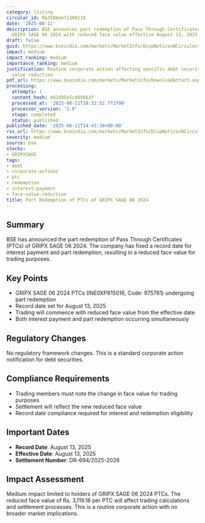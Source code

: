 ```yaml
---
category: listing
circular_id: 0b3586ee71300118
date: '2025-08-11'
description: BSE announces part redemption of Pass Through Certificates (PTCs) of
  GRIPX SAGE 06 2024 with reduced face value effective August 13, 2025.
draft: false
guid: https://www.bseindia.com/markets/MarketInfo/DispNoticesNCirculars.aspx?Noticeid={3C56A64D-9066-4258-9D77-3CB60AE72CB7}&noticeno=20250811-56&dt=08/11/2025&icount=56&totcount=59&flag=0
impact: medium
impact_ranking: medium
importance_ranking: medium
justification: Routine corporate action affecting specific debt security with face
  value reduction
pdf_url: https://www.bseindia.com/markets/MarketInfo/DownloadAttach.aspx?id=20250811-56&attachedId=
processing:
  attempts: 1
  content_hash: 4d2d95e5cd85663f
  processed_at: '2025-08-11T18:32:52.772798'
  processor_version: '2.0'
  stage: completed
  status: published
published_date: '2025-08-11T14:43:38+00:00'
rss_url: https://www.bseindia.com/markets/MarketInfo/DispNoticesNCirculars.aspx?Noticeid={3C56A64D-9066-4258-9D77-3CB60AE72CB7}&noticeno=20250811-56&dt=08/11/2025&icount=56&totcount=59&flag=0
severity: medium
source: bse
stocks:
- GRIPXSAGE
tags:
- debt
- corporate-actions
- ptc
- redemption
- interest-payment
- face-value-reduction
title: Part Redemption of PTCs of GRIPX SAGE 06 2024
---
```


## Summary

BSE has announced the part redemption of Pass Through Certificates (PTCs) of GRIPX SAGE 06 2024. The company has fixed a record date for interest payment and part redemption, resulting in a reduced face value for trading purposes.

## Key Points

- GRIPX SAGE 06 2024 PTCs (INE0XP815016, Code: 975761) undergoing part redemption
- Record date set for August 13, 2025
- Trading will commence with reduced face value from the effective date
- Both interest payment and part redemption occurring simultaneously

## Regulatory Changes

No regulatory framework changes. This is a standard corporate action notification for debt securities.

## Compliance Requirements

- Trading members must note the change in face value for trading purposes
- Settlement will reflect the new reduced face value
- Record date compliance required for interest and redemption eligibility

## Important Dates

- **Record Date**: August 13, 2025
- **Effective Date**: August 13, 2025
- **Settlement Number**: DR-694/2025-2026

## Impact Assessment

Medium impact limited to holders of GRIPX SAGE 06 2024 PTCs. The reduced face value of Rs. 3,119.18 per PTC will affect trading calculations and settlement processes. This is a routine corporate action with no broader market implications.